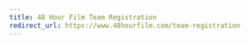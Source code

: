 ```yaml
---
title: 48 Hour Film Team Registration
redirect_url: https://www.48hourfilm.com/team-registration
---
```

